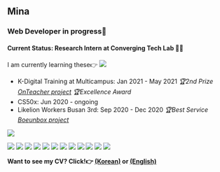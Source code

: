 ## Mina

### Web Developer in progress💪

#### Current Status: Research Intern at Converging Tech Lab 👩‍💻

I am currently learning these👉 <img src="https://img.shields.io/badge/React-20232A?style=for-the-badge&logo=react&logoColor=61DAFB" />

- K-Digital Training at Multicampus: Jan 2021 - May 2021 *🏆2nd Prize <a href="https://github.com/phoenixOnteacher/onTeacher">OnTeacher project</a>* *🏆Excellence Award*
- CS50x: Jun 2020 - ongoing
- Likelion Workers Busan 3rd: Sep 2020 - Dec 2020 *🏆Best Service <a href="https://github.com/boeunbox/bbteam">Boeunbox project</a>*

<img src="https://github-readme-stats.vercel.app/api?username=minami-cs&theme=dracula&show_icons=true&hide=stars,issues" />

<img src="https://img.shields.io/badge/Java-ED8B00?style=for-the-badge&logo=java&logoColor=white" /> <img src="https://img.shields.io/badge/Spring-6DB33F?style=for-the-badge&logo=spring&logoColor=white" /> <img src="https://img.shields.io/badge/HTML5-E34F26?style=for-the-badge&logo=html5&logoColor=white" /> <img src="https://img.shields.io/badge/CSS3-1572B6?style=for-the-badge&logo=css3&logoColor=white" /> <img src="https://img.shields.io/badge/JavaScript-F7DF1E?style=for-the-badge&logo=javascript&logoColor=black" /> <img src="https://img.shields.io/badge/jQuery-0769AD?style=for-the-badge&logo=jquery&logoColor=white" /> <img src="https://img.shields.io/badge/Oracle-F80000?style=for-the-badge&logo=oracle&logoColor=white" /> <img src="https://img.shields.io/badge/Django-092E20?style=for-the-badge&logo=django&logoColor=white" /> <img src="https://img.shields.io/badge/Python-3776AB?style=for-the-badge&logo=python&logoColor=white" /> <img src="https://img.shields.io/badge/Numpy-777BB4?style=for-the-badge&logo=numpy&logoColor=white" /> <img src="https://img.shields.io/badge/Pandas-2C2D72?style=for-the-badge&logo=pandas&logoColor=white" /> <img src="https://img.shields.io/badge/Jupyter-F37626.svg?&style=for-the-badge&logo=Jupyter&logoColor=white" />

<b>Want to see my CV? Click!👉 <a href="https://www.notion.so/5455a168a551435b82f9399548be012b">(Korean)</a> or <a href="https://www.linkedin.com/in/minah-jung-62b631154/">(English)</a><b>
